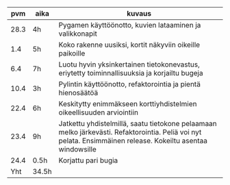 |pvm|aika|kuvaus|
|---|----|------|
|28.3|4h|Pygamen käyttöönotto, kuvien lataaminen ja valikkonapit|
|1.4|5h|Koko rakenne uusiksi, kortit näkyviin oikeille paikoille|
|6.4|7h|Luotu hyvin yksinkertainen tietokonevastus, eriytetty toiminnallisuuksia ja korjailtu bugeja|
|10.4|3h|Pylintin käyttöönotto, refaktorointia ja pientä hienosäätöä|
|22.4|6h|Keskitytty enimmäkseen korttiyhdistelmien oikeellisuuden arviointiin|
|23.4|9h|Jatkettu yhdistelmillä, saatu tietokone pelaamaan melko järkevästi. Refaktorointia. Peliä voi nyt pelata. Ensimmäinen release. Kokeiltu asentaa windowsille|
|24.4|0.5h|Korjattu pari bugia|
|Yht|34.5h|
